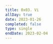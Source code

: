 ```yaml
---
title: 0x03. Vi
allDay: true
date: 2023-01-26
completed: false
type: single
endDate: 2023-02-04
---
```

